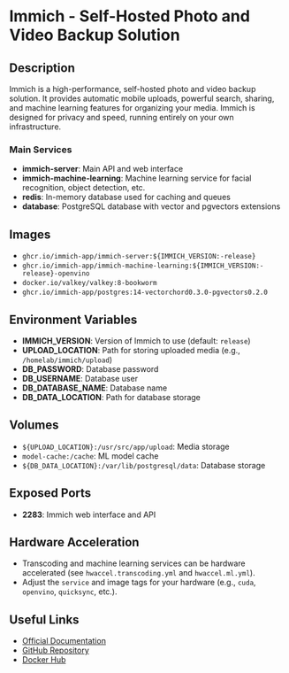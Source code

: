 # Immich - Self-Hosted Photo and Video Backup Solution

## Description

Immich is a high-performance, self-hosted photo and video backup solution. It provides automatic mobile uploads, powerful search, sharing, and machine learning features for organizing your media. Immich is designed for privacy and speed, running entirely on your own infrastructure.

### Main Services

- **immich-server**: Main API and web interface
- **immich-machine-learning**: Machine learning service for facial recognition, object detection, etc.
- **redis**: In-memory database used for caching and queues
- **database**: PostgreSQL database with vector and pgvectors extensions

## Images

- `ghcr.io/immich-app/immich-server:${IMMICH_VERSION:-release}`
- `ghcr.io/immich-app/immich-machine-learning:${IMMICH_VERSION:-release}-openvino`
- `docker.io/valkey/valkey:8-bookworm`
- `ghcr.io/immich-app/postgres:14-vectorchord0.3.0-pgvectors0.2.0`

## Environment Variables

- **IMMICH_VERSION**: Version of Immich to use (default: `release`)
- **UPLOAD_LOCATION**: Path for storing uploaded media (e.g., `/homelab/immich/upload`)
- **DB_PASSWORD**: Database password
- **DB_USERNAME**: Database user
- **DB_DATABASE_NAME**: Database name
- **DB_DATA_LOCATION**: Path for database storage

## Volumes

- `${UPLOAD_LOCATION}:/usr/src/app/upload`: Media storage
- `model-cache:/cache`: ML model cache
- `${DB_DATA_LOCATION}:/var/lib/postgresql/data`: Database storage

## Exposed Ports

- **2283**: Immich web interface and API

## Hardware Acceleration

- Transcoding and machine learning services can be hardware accelerated (see `hwaccel.transcoding.yml` and `hwaccel.ml.yml`).
- Adjust the `service` and image tags for your hardware (e.g., `cuda`, `openvino`, `quicksync`, etc.).

## Useful Links

- [Official Documentation](https://immich.app/docs/)
- [GitHub Repository](https://github.com/immich-app/immich)
- [Docker Hub](https://hub.docker.com/r/immichapp/immich-server)
